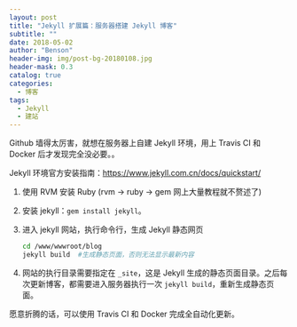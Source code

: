 ```yaml
---
layout: post
title: "Jekyll 扩展篇：服务器搭建 Jekyll 博客"
subtitle: ""
date: 2018-05-02
author: "Benson"
header-img: img/post-bg-20180108.jpg
header-mask: 0.3
catalog: true
categories:
  - 博客
tags:
  - Jekyll
  - 建站
---
```


Github 墙得太厉害，就想在服务器上自建 Jekyll 环境，用上 Travis CI 和 Docker 后才发现完全没必要。。

Jekyll 环境官方安装指南：<https://www.jekyll.com.cn/docs/quickstart/>

1. 使用 RVM 安装 Ruby (rvm -> ruby -> gem 网上大量教程就不赘述了)

2. 安装 jekyll：`gem install jekyll`。

3. 进入 jekyll 网站，执行命令行，生成 Jekyll 静态网页

   ```bash
   cd /www/wwwroot/blog
   jekyll build  #生成静态页面，否则无法显示最新内容
   ```

4. 网站的执行目录需要指定在 `_site`，这是 Jekyll 生成的静态页面目录。之后每次更新博客，都需要进入服务器执行一次 `jekyll build`，重新生成静态页面。

愿意折腾的话，可以使用 Travis CI 和 Docker 完成全自动化更新。
